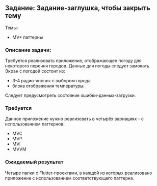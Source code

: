 ## Задание: Задание-заглушка, чтобы закрыть тему

Темы: 
- MV* паттерны

### Описание задачи:
Требуется реализовать приложение, отображающее погоду для некоторого перечня городов. Данные для погоды следует замокать.
Экран с погодой состоит из:
- 3-4 радио-кнопок с выбором города
- блока отображения температуры.

Следует предусмотреть состояние ошибки-данных-загрузки.

### Требуется

Данное приложение нужно реализовать в четырёх вариациях - с использованием паттернов:
- MVC
- MVP
- MVI
- MVVM

### Ожидаемый результат

Четыре папки с Flutter-проектами, в каждой из которых реализовано приложение с использованием соответствующего паттерна.
